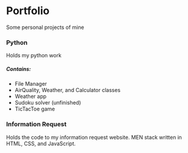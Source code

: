 # Portfolio
Some personal projects of mine


### Python
Holds my python work
##### Contains:
* File Manager
* AirQuality, Weather, and Calculator classes
* Weather app
* Sudoku solver (unfinished)
* TicTacToe game


### Information Request
Holds the code to my information request website. MEN stack written in HTML, CSS, and JavaScript.

